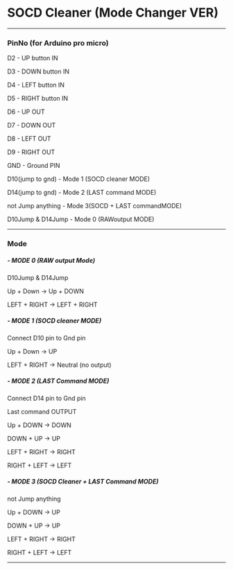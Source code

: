 # SOCD Cleaner (Mode Changer VER)

_________________________________


### PinNo (for Arduino pro micro)
D2 - UP button IN

D3 - DOWN button IN

D4 - LEFT button IN

D5 - RIGHT button IN

D6 - UP OUT

D7 - DOWN OUT

D8 - LEFT OUT

D9 - RIGHT OUT

GND - Ground PIN

D10(jump to gnd) - Mode 1 (SOCD cleaner MODE)

D14(jump to gnd) - Mode 2 (LAST command MODE)

not Jump anything  - Mode 3(SOCD + LAST commandMODE)

D10Jump & D14Jump - Mode 0  (RAWoutput MODE)


_______________________________

### Mode 

##### - MODE 0 (RAW output Mode)
D10Jump & D14Jump

Up + Down -> Up + DOWN

LEFT + RIGHT -> LEFT + RIGHT

##### - MODE 1 (SOCD cleaner MODE)

Connect D10 pin to Gnd pin


Up + Down -> UP

LEFT + RIGHT -> Neutral (no output)

##### - MODE 2 (LAST Command MODE)

Connect D14 pin to Gnd pin

Last command OUTPUT


Up + DOWN -> DOWN

DOWN + UP -> UP

LEFT + RIGHT -> RIGHT

RIGHT + LEFT -> LEFT

##### - MODE 3 (SOCD Cleaner + LAST Command MODE)

not Jump anything

Up + DOWN -> UP

DOWN + UP -> UP

LEFT + RIGHT -> RIGHT

RIGHT + LEFT -> LEFT

____________________________________________



